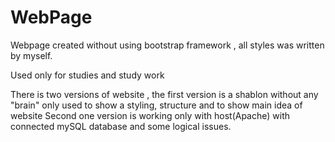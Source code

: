 # WebPage
Webpage created without using bootstrap framework , all styles was written by myself.

Used only for studies and study work


There is two versions of website , the first version is a shablon without any "brain" only used to show a styling, structure and to show main idea of website
Second one version is working only with host(Apache) with connected mySQL database and some logical issues.
